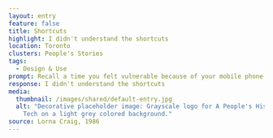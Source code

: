 ```yaml
---
layout: entry
feature: false
title: Shortcuts
highlight: I didn't understand the shortcuts
location: Toronto
clusters: People's Stories
tags:
  - Design & Use
prompt: Recall a time you felt vulnerable because of your mobile phone.
response: I didn't understand the shortcuts
media:
  thumbnail: /images/shared/default-entry.jpg
  alt: "Decorative placeholder image: Grayscale logo for A People's History of
    Tech on a light grey colored background."
source: Lorna Craig, 1986
---
```

